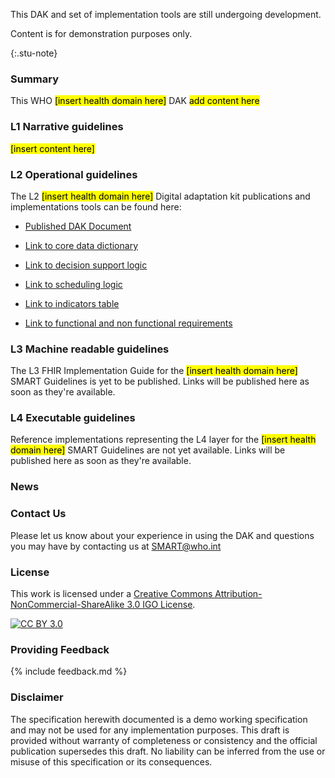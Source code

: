<!---Note: Remove this below div element for releasing, only to maintain for main branch -->
<div>
<p> This DAK and set of implementation tools are still undergoing development. </p>
<p> Content is for demonstration purposes only. </p>
</div>{:.stu-note}


### Summary 
This WHO <mark>[insert health domain here]</mark> DAK <mark>add content here</mark>

### L1 Narrative guidelines
<mark>[insert content here]</mark>

### L2 Operational guidelines
The L2 <mark>[insert health domain here]</mark> Digital adaptation kit publications and implementations tools can be found here:

<!-- insert links inside the parentheses below --->
- [Published DAK Document]()

- [Link to core data dictionary]()
 
- [Link to decision support logic]() 

- [Link to scheduling logic]() 

- [Link to indicators table]()
 
- [Link to functional and non functional requirements]()

### L3 Machine readable guidelines
The L3 FHIR Implementation Guide for the <mark>[insert health domain here]</mark> SMART Guidelines is yet to be published. Links will be published here as soon as they're available.

### L4 Executable guidelines
Reference implementations representing the L4 layer for the <mark>[insert health domain here]</mark> SMART Guidelines are not yet available. Links will be published here as soon as they're available.

### News

### Contact Us
<p>Please let us know about your experience in using the DAK and questions you may have by contacting us at <a href= "mailto:SMART@who.int?subject = DAK Feedback">SMART@who.int</a></p>

### License
This work is licensed under a
[Creative Commons Attribution-NonCommercial-ShareAlike 3.0 IGO License][cc-by].

[![CC BY 3.0][cc-by-image]][cc-by]

[cc-by]: http://creativecommons.org/licenses/by-nc-sa/3.0/igo/
[cc-by-image]: https://i.creativecommons.org/l/by-nc-sa/3.0/igo/88x31.png
[cc-by-shield]: https://img.shields.io/badge/License-CC%20BY%203.0-lightgrey.svg

### Providing Feedback
{% include feedback.md %}

<!-- for main branch of DAK repos only, remove while releases -->
### Disclaimer
The specification herewith documented is a demo working specification and may not be used for any implementation purposes. This draft is provided without warranty of completeness or consistency and the official publication supersedes this draft. No liability can be inferred from the use or misuse of this specification or its consequences.